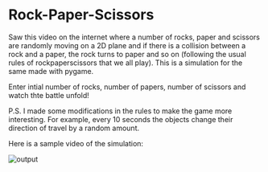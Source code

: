 # Rock-Paper-Scissors

Saw this video on the internet where a number of rocks, paper and scissors are randomly moving on a 2D plane and if there is a collision between a rock and a paper, the rock turns to paper and so on (following the usual rules of rockpaperscissors that we all play). This is a simulation for the same made with pygame.

Enter intial number of rocks, number of papers, number of scissors and watch thte battle unfold!

P.S. I made some modifications in the rules to make the game more interesting. For example, every 10 seconds the objects change their direction of travel by a random amount.

Here is a sample video of the simulation:

![output](https://user-images.githubusercontent.com/76676951/217840693-89d6b66d-c589-40c2-aaf9-7aa70bb56f0f.gif)
